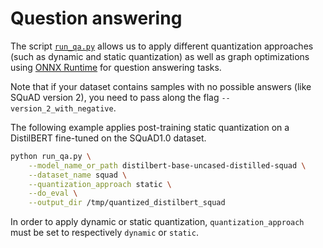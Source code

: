 <!---
Copyright 2020 The HuggingFace Team. All rights reserved.

Licensed under the Apache License, Version 2.0 (the "License");
you may not use this file except in compliance with the License.
You may obtain a copy of the License at

    http://www.apache.org/licenses/LICENSE-2.0

Unless required by applicable law or agreed to in writing, software
distributed under the License is distributed on an "AS IS" BASIS,
WITHOUT WARRANTIES OR CONDITIONS OF ANY KIND, either express or implied.
See the License for the specific language governing permissions and
limitations under the License.
-->

# Question answering


The script [`run_qa.py`](https://github.com/huggingface/optimum/blob/main/examples/onnxruntime/quantization/question-answering/run_qa.py)
allows us to apply different quantization approaches (such as dynamic and static quantization) as well as graph 
optimizations using [ONNX Runtime](https://github.com/microsoft/onnxruntime) for question answering tasks.

Note that if your dataset contains samples with no possible answers (like SQuAD version 2), you need to pass along 
the flag `--version_2_with_negative`.

The following example applies post-training static quantization on a DistilBERT fine-tuned on the SQuAD1.0 dataset.

```bash
python run_qa.py \
    --model_name_or_path distilbert-base-uncased-distilled-squad \
    --dataset_name squad \
    --quantization_approach static \
    --do_eval \
    --output_dir /tmp/quantized_distilbert_squad
```

In order to apply dynamic or static quantization, `quantization_approach` must be set to  respectively `dynamic` or `static`.
